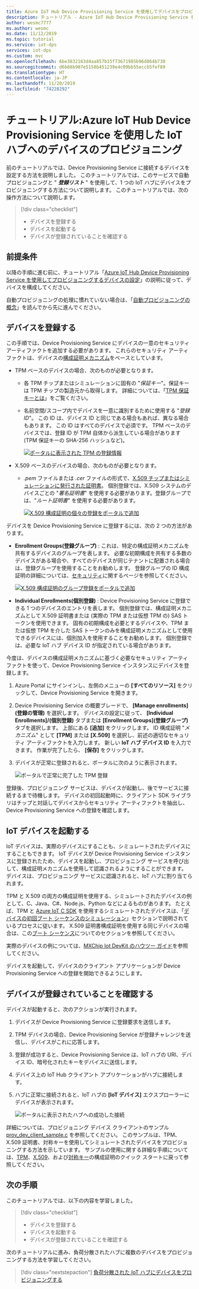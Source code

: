 ```yaml
---
title: Azure IoT Hub Device Provisioning Service を使用してデバイスをプロビジョニングする
description: チュートリアル - Azure IoT Hub Device Provisioning Service を使用して 1 つの IoT ハブにデバイスをプロビジョニングする
author: wesmc7777
ms.author: wesmc
ms.date: 11/12/2019
ms.topic: tutorial
ms.service: iot-dps
services: iot-dps
ms.custom: mvc
ms.openlocfilehash: 6be3832163d4aa857b15f73671985b96d864b730
ms.sourcegitcommit: d6b68b907e5158b451239e4c09bb55eccb5fef89
ms.translationtype: HT
ms.contentlocale: ja-JP
ms.lasthandoff: 11/20/2019
ms.locfileid: "74228292"
---
```

# <a name="tutorial-provision-the-device-to-an-iot-hub-using-the-azure-iot-hub-device-provisioning-service"></a>チュートリアル:Azure IoT Hub Device Provisioning Service を使用した IoT ハブへのデバイスのプロビジョニング

前のチュートリアルでは、Device Provisioning Service に接続するデバイスを設定する方法を説明しました。 このチュートリアルでは、このサービスで自動プロビジョニングと " **_登録リスト_** " を使用して、1 つの IoT ハブにデバイスをプロビジョニングする方法について説明します。 このチュートリアルでは、次の操作方法について説明します。

> [!div class="checklist"]
> * デバイスを登録する
> * デバイスを起動する
> * デバイスが登録されていることを確認する

## <a name="prerequisites"></a>前提条件

以降の手順に進む前に、チュートリアル「[Azure IoT Hub Device Provisioning Service を使用してプロビジョニングするデバイスの設定](./tutorial-set-up-device.md)」の説明に従って、デバイスを構成してください。

自動プロビジョニングの処理に慣れていない場合は、「[自動プロビジョニングの概念](concepts-auto-provisioning.md)」を読んでから先に進んでください。

<a id="enrolldevice"></a>
## <a name="enroll-the-device"></a>デバイスを登録する

この手順では、Device Provisioning Service にデバイスの一意のセキュリティ アーティファクトを追加する必要があります。 これらのセキュリティ アーティファクトは、デバイスの[構成証明メカニズム](concepts-device.md#attestation-mechanism)をベースとしています。

- TPM ベースのデバイスの場合、次のものが必要となります。
    - 各 TPM チップまたはシミュレーションに固有の "*保証キー*"。保証キーは TPM チップの製造元から取得します。  詳細については、「[TPM 保証キーとは](https://technet.microsoft.com/library/cc770443.aspx)」をご覧ください。
    - 名前空間/スコープ内でデバイスを一意に識別するために使用する "*登録 ID*"。 この ID は、デバイス ID と同じである場合もあれば、異なる場合もあります。 この ID はすべてのデバイスで必須です。 TPM ベースのデバイスでは、登録 ID が TPM 自体から派生している場合があります (TPM 保証キーの SHA-256 ハッシュなど)。

      [![ポータルに表示された TPM の登録情報](./media/tutorial-provision-device-to-hub/tpm-device-enrollment.png)](./media/tutorial-provision-device-to-hub/tpm-device-enrollment.png#lightbox)  

- X.509 ベースのデバイスの場合、次のものが必要となります。
    - *.pem* ファイルまたは *.cer* ファイルの形式で、[X.509 チップまたはシミュレーションに発行された証明書](https://msdn.microsoft.com/library/windows/desktop/bb540819.aspx)。 個別登録では、X.509 システムのデバイスごとの "*署名証明書*" を使用する必要があります。登録グループでは、"*ルート証明書*" を使用する必要があります。 

      [![X.509 構成証明の個々の登録をポータルで追加](./media/tutorial-provision-device-to-hub/individual-enrollment.png)](./media/tutorial-provision-device-to-hub/individual-enrollment.png#lightbox)

デバイスを Device Provisioning Service に登録するには、次の 2 つの方法があります。

- **Enrollment Groups\(登録グループ\)** : これは、特定の構成証明メカニズムを共有するデバイスのグループを表します。 必要な初期構成を共有する多数のデバイスがある場合や、すべてのデバイスが同じテナントに配置される場合は、登録グループを使用することをお勧めします。 登録グループの ID 構成証明の詳細については、[セキュリティ](concepts-security.md#controlling-device-access-to-the-provisioning-service-with-x509-certificates)に関するページを参照してください。

    [![X.509 構成証明のグループ登録をポータルで追加](./media/tutorial-provision-device-to-hub/group-enrollment.png)](./media/tutorial-provision-device-to-hub/group-enrollment.png#lightbox)

- **Individual Enrollments\(個別登録\)** : Device Provisioning Service に登録できる 1 つのデバイスのエントリを表します。 個別登録では、構成証明メカニズムとして X.509 証明書または (実際の TPM または仮想 TPM の) SAS トークンを使用できます。 固有の初期構成を必要とするデバイスや、TPM または仮想 TPM を介した SAS トークンのみを構成証明メカニズムとして使用できるデバイスには、個別加入を使用することをお勧めします。 個別登録では、必要な IoT ハブ デバイス ID が指定されている場合があります。

今度は、デバイスの構成証明メカニズムに基づく必要なセキュリティ アーティファクトを使って、Device Provisioning Service インスタンスにデバイスを登録します。 

1. Azure Portal にサインインし、左側のメニューの **[すべてのリソース]** をクリックして、Device Provisioning Service を開きます。

2. Device Provisioning Service の概要ブレードで、 **[Manage enrollments]\(登録の管理\)** を選択します。 デバイスの設定に従って、 **[Individual Enrollments]/(個別登録\)** タブまたは **[Enrollment Groups]\(登録グループ\)** タブを選択します。 上部にある **[追加]** をクリックします。 ID 構成証明 "*メカニズム*" として **[TPM]** または **[X.509]** を選択し、前述の適切なセキュリティ アーティファクトを入力します。 新しい **IoT ハブ デバイス ID** を入力できます。 作業が完了したら、 **[保存]** をクリックします。 

3. デバイスが正常に登録されると、ポータルに次のように表示されます。

    ![ポータルで正常に完了した TPM 登録](./media/tutorial-provision-device-to-hub/tpm-enrollment-success.png)

登録後、プロビジョニング サービスは、デバイスが起動し、後でサービスに接続するまで待機します。 デバイスの初回起動時に、クライアント SDK ライブラリはチップと対話してデバイスからセキュリティ アーティファクトを抽出し、Device Provisioning Service への登録を確認します。 

## <a name="start-the-iot-device"></a>IoT デバイスを起動する

IoT デバイスは、実際のデバイスにすることも、シミュレートされたデバイスにすることもできます。 IoT デバイスが Device Provisioning Service インスタンスに登録されたため、デバイスを起動し、プロビジョニング サービスを呼び出して、構成証明メカニズムを使用して認識されるようにすることができます。 デバイスは、プロビジョニング サービスに認識されると、IoT ハブに割り当てられます。 

TPM と X.509 の両方の構成証明を使用する、シミュレートされたデバイスの例として、C、Java、C#、Node.js、Python などによるものがあります。 たとえば、TPM と [Azure IoT C SDK](https://github.com/Azure/azure-iot-sdk-c) を使用するシミュレートされたデバイスは、「[デバイスの初回ブート シーケンスのシミュレーション](quick-create-simulated-device.md#simulate-first-boot-sequence-for-the-device)」セクションで説明されているプロセスに従います。 X.509 証明書構成証明を使用する同じデバイスの場合は、この[ブート シーケンス](quick-create-simulated-device-x509.md#simulate-first-boot-sequence-for-the-device)についてのセクションを参照してください。

実際のデバイスの例については、[MXChip Iot DevKit のハウツー ガイド](how-to-connect-mxchip-iot-devkit.md)を参照してください。

デバイスを起動して、デバイスのクライアント アプリケーションが Device Provisioning Service への登録を開始できるようにします。  

## <a name="verify-the-device-is-registered"></a>デバイスが登録されていることを確認する

デバイスが起動すると、次のアクションが実行されます。

1. デバイスが Device Provisioning Service に登録要求を送信します。
2. TPM デバイスの場合、Device Provisioning Service が登録チャレンジを送信し、デバイスがこれに応答します。 
3. 登録が成功すると、Device Provisioning Service は、IoT ハブの URI、デバイス ID、暗号化されたキーをデバイスに送信します。 
4. デバイス上の IoT Hub クライアント アプリケーションがハブに接続します。 
5. ハブに正常に接続されると、IoT ハブの **[IoT デバイス]** エクスプローラーにデバイスが表示されます。 

    ![ポータルに表示されたハブへの成功した接続](./media/tutorial-provision-device-to-hub/hub-connect-success.png)

詳細については、プロビジョニング デバイス クライアントのサンプル [prov_dev_client_sample.c](https://github.com/Azure/azure-iot-sdk-c/blob/master/provisioning_client/samples/prov_dev_client_sample/prov_dev_client_sample.c) を参照してください。 このサンプルは、TPM、X.509 証明書、対称キーを使用してシミュレートされたデバイスをプロビジョニングする方法を示しています。 サンプルの使用に関する詳細な手順については、[TPM](https://docs.microsoft.com/azure/iot-dps/quick-create-simulated-device)、[X.509](https://docs.microsoft.com/azure/iot-dps/quick-create-simulated-device-x509)、および[対称キー](https://docs.microsoft.com/azure/iot-dps/quick-create-simulated-device-symm-key)の構成証明のクイック スタートに戻って参照してください。

## <a name="next-steps"></a>次の手順
このチュートリアルでは、以下の内容を学習しました。

> [!div class="checklist"]
> * デバイスを登録する
> * デバイスを起動する
> * デバイスが登録されていることを確認する

次のチュートリアルに進み、負荷分散されたハブに複数のデバイスをプロビジョニングする方法を学習してください。 

> [!div class="nextstepaction"]
> [負荷分散された IoT ハブにデバイスをプロビジョニングする](./tutorial-provision-multiple-hubs.md)
